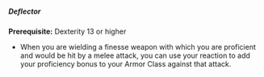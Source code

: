 ##### Deflector

**Prerequisite:**
Dexterity 13 or higher

- When you are wielding a finesse weapon with which you are proficient and would be hit by a melee attack, you can use your reaction to add your proficiency bonus to your Armor Class against that attack.
